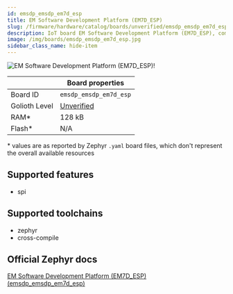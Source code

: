 ```yaml
---
id: emsdp_emsdp_em7d_esp
title: EM Software Development Platform (EM7D_ESP)
slug: /firmware/hardware/catalog/boards/unverified/emsdp_emsdp_em7d_esp
description: IoT board EM Software Development Platform (EM7D_ESP), compatible with Golioth at unverified level.
image: /img/boards/emsdp_emsdp_em7d_esp.jpg
sidebar_class_name: hide-item
---
```


[//]: # (This is an auto-generated file, do not edit! Changes to it will be lost upon re-generation)

![EM Software Development Platform (EM7D_ESP)!](/img/boards/emsdp_emsdp_em7d_esp.jpg "EM Software Development Platform (EM7D_ESP)")

|                | Board properties     |
| -------------  | -------------------- |
| Board ID       | `emsdp_emsdp_em7d_esp` |
| Golioth Level  | [Unverified](/firmware/hardware#unverified-boards) |
| RAM*           | 128 kB |
| Flash*         | N/A |

\* values are as reported by Zephyr `.yaml` board files, which don't represent the overall available resources



## Supported features

* spi

## Supported toolchains

* zephyr
* cross-compile

## Official Zephyr docs

[EM Software Development Platform (EM7D_ESP) (emsdp_emsdp_em7d_esp)](https://docs.zephyrproject.org/latest/boards/snps/emsdp/doc/index.html)
